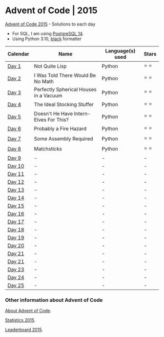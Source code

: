 # Advent of Code | 2015

[Advent of Code 2015](https://adventofcode.com/2015) - Solutions to each day

- For SQL, I am using [PostgreSQL 14](https://www.postgresql.org/).
- Using Python 3.10, [black](https://github.com/psf/black) formatter

| Calendar                                       | Name                                   | Language(s) used | Stars         |
| ---------------------------------------------- | -------------------------------------- | ---------------- | ------------- |
| [Day 1](https://adventofcode.com/2015/day/1)   | Not Quite Lisp                         | Python           | :star: :star: |
| [Day 2](https://adventofcode.com/2015/day/2)   | I Was Told There Would Be No Math      | Python           | :star: :star: |
| [Day 3](https://adventofcode.com/2015/day/3)   | Perfectly Spherical Houses in a Vacuum | Python           | :star: :star: |
| [Day 4](https://adventofcode.com/2015/day/4)   | The Ideal Stocking Stuffer             | Python           | :star: :star: |
| [Day 5](https://adventofcode.com/2015/day/5)   | Doesn't He Have Intern-Elves For This? | Python           | :star: :star: |
| [Day 6](https://adventofcode.com/2015/day/6)   | Probably a Fire Hazard                 | Python           | :star: :star: |
| [Day 7](https://adventofcode.com/2015/day/7)   | Some Assembly Required                 | Python           | :star: :star: |
| [Day 8](https://adventofcode.com/2015/day/8)   | Matchsticks                            | Python           | :star: :star: |
| [Day 9](https://adventofcode.com/2015/day/9)   | -                                      | -                | -             |
| [Day 10](https://adventofcode.com/2015/day/10) | -                                      | -                | -             |
| [Day 11](https://adventofcode.com/2015/day/11) | -                                      | -                | -             |
| [Day 12](https://adventofcode.com/2015/day/12) | -                                      | -                | -             |
| [Day 13](https://adventofcode.com/2015/day/13) | -                                      | -                | -             |
| [Day 14](https://adventofcode.com/2015/day/14) | -                                      | -                | -             |
| [Day 15](https://adventofcode.com/2015/day/15) | -                                      | -                | -             |
| [Day 16](https://adventofcode.com/2015/day/16) | -                                      | -                | -             |
| [Day 17](https://adventofcode.com/2015/day/17) | -                                      | -                | -             |
| [Day 18](https://adventofcode.com/2015/day/18) | -                                      | -                | -             |
| [Day 19](https://adventofcode.com/2015/day/19) | -                                      | -                | -             |
| [Day 20](https://adventofcode.com/2015/day/20) | -                                      | -                | -             |
| [Day 21](https://adventofcode.com/2015/day/21) | -                                      | -                | -             |
| [Day 21](https://adventofcode.com/2015/day/22) | -                                      | -                | -             |
| [Day 23](https://adventofcode.com/2015/day/23) | -                                      | -                | -             |
| [Day 24](https://adventofcode.com/2015/day/24) | -                                      | -                | -             |
| [Day 25](https://adventofcode.com/2015/day/25) | -                                      | -                | -             |

### Other information about **Advent of Code**

[About Advent of Code](https://adventofcode.com/2015/about).

[Statistics 2015](https://adventofcode.com/2015/stats).

[Leaderboard 2015](https://adventofcode.com/2015/leaderboard).
